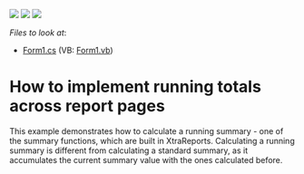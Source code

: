 <!-- default badges list -->
![](https://img.shields.io/endpoint?url=https://codecentral.devexpress.com/api/v1/VersionRange/128601418/12.2.4%2B)
[![](https://img.shields.io/badge/Open_in_DevExpress_Support_Center-FF7200?style=flat-square&logo=DevExpress&logoColor=white)](https://supportcenter.devexpress.com/ticket/details/E627)
[![](https://img.shields.io/badge/📖_How_to_use_DevExpress_Examples-e9f6fc?style=flat-square)](https://docs.devexpress.com/GeneralInformation/403183)
<!-- default badges end -->
<!-- default file list -->
*Files to look at*:

* [Form1.cs](./CS/Form1.cs) (VB: [Form1.vb](./VB/Form1.vb))
<!-- default file list end -->
# How to implement running totals across report pages


<p>This example demonstrates how to calculate a running summary - one of the summary functions, which are built in XtraReports. Calculating a running summary is different from calculating a standard summary, as it accumulates the current summary value with the ones calculated before.</p>

<br/>


